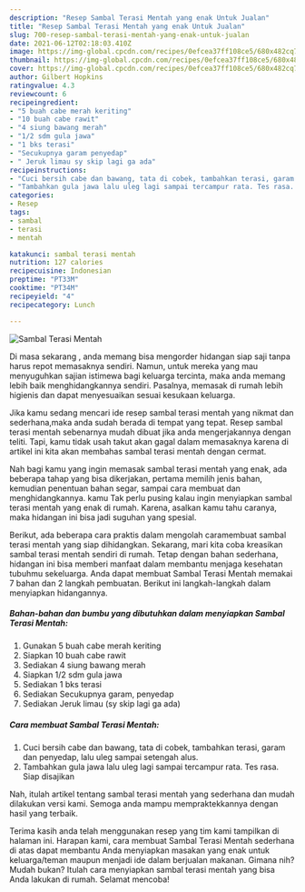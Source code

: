 ```yaml
---
description: "Resep Sambal Terasi Mentah yang enak Untuk Jualan"
title: "Resep Sambal Terasi Mentah yang enak Untuk Jualan"
slug: 700-resep-sambal-terasi-mentah-yang-enak-untuk-jualan
date: 2021-06-12T02:18:03.410Z
image: https://img-global.cpcdn.com/recipes/0efcea37ff108ce5/680x482cq70/sambal-terasi-mentah-foto-resep-utama.jpg
thumbnail: https://img-global.cpcdn.com/recipes/0efcea37ff108ce5/680x482cq70/sambal-terasi-mentah-foto-resep-utama.jpg
cover: https://img-global.cpcdn.com/recipes/0efcea37ff108ce5/680x482cq70/sambal-terasi-mentah-foto-resep-utama.jpg
author: Gilbert Hopkins
ratingvalue: 4.3
reviewcount: 6
recipeingredient:
- "5 buah cabe merah keriting"
- "10 buah cabe rawit"
- "4 siung bawang merah"
- "1/2 sdm gula jawa"
- "1 bks terasi"
- "Secukupnya garam penyedap"
- " Jeruk limau sy skip lagi ga ada"
recipeinstructions:
- "Cuci bersih cabe dan bawang, tata di cobek, tambahkan terasi, garam dan penyedap, lalu uleg sampai setengah alus."
- "Tambahkan gula jawa lalu uleg lagi sampai tercampur rata. Tes rasa. Siap disajikan"
categories:
- Resep
tags:
- sambal
- terasi
- mentah

katakunci: sambal terasi mentah 
nutrition: 127 calories
recipecuisine: Indonesian
preptime: "PT33M"
cooktime: "PT34M"
recipeyield: "4"
recipecategory: Lunch

---
```



![Sambal Terasi Mentah](https://img-global.cpcdn.com/recipes/0efcea37ff108ce5/680x482cq70/sambal-terasi-mentah-foto-resep-utama.jpg)

Di masa  sekarang , anda memang bisa mengorder hidangan siap saji tanpa harus repot memasaknya sendiri. Namun, untuk mereka yang mau menyuguhkan sajian istimewa bagi keluarga tercinta, maka anda memang lebih baik menghidangkannya sendiri. Pasalnya, memasak di rumah lebih higienis dan dapat menyesuaikan sesuai kesukaan keluarga.

Jika kamu sedang mencari ide resep sambal terasi mentah yang nikmat dan sederhana,maka anda sudah berada di tempat yang tepat. Resep sambal terasi mentah  sebenarnya mudah dibuat jika anda mengerjakannya dengan teliti. Tapi, kamu tidak usah takut akan gagal dalam memasaknya 
karena di artikel ini kita akan membahas sambal terasi mentah dengan cermat.  



Nah bagi kamu yang ingin memasak sambal terasi mentah yang enak, ada beberapa tahap yang bisa dikerjakan, pertama memilih jenis bahan, kemudian penentuan bahan segar, sampai cara membuat dan menghidangkannya. kamu Tak perlu pusing kalau ingin menyiapkan sambal terasi mentah yang enak di rumah. Karena, asalkan kamu  tahu caranya, maka hidangan ini bisa jadi suguhan yang spesial.

Berikut, ada beberapa cara praktis  dalam mengolah caramembuat sambal terasi mentah yang siap dihidangkan. Sekarang, mari kita coba kreasikan sambal terasi mentah sendiri di rumah. Tetap dengan bahan sederhana, hidangan ini bisa memberi manfaat dalam membantu menjaga kesehatan tubuhmu sekeluarga. Anda dapat membuat Sambal Terasi Mentah memakai 7 bahan dan 2 langkah pembuatan. Berikut ini langkah-langkah dalam menyiapkan hidangannya.

<!--inarticleads1-->

##### Bahan-bahan dan bumbu yang dibutuhkan dalam menyiapkan Sambal Terasi Mentah:

1. Gunakan 5 buah cabe merah keriting
1. Siapkan 10 buah cabe rawit
1. Sediakan 4 siung bawang merah
1. Siapkan 1/2 sdm gula jawa
1. Sediakan 1 bks terasi
1. Sediakan Secukupnya garam, penyedap
1. Sediakan  Jeruk limau (sy skip lagi ga ada)




<!--inarticleads2-->

##### Cara membuat Sambal Terasi Mentah:

1. Cuci bersih cabe dan bawang, tata di cobek, tambahkan terasi, garam dan penyedap, lalu uleg sampai setengah alus.
1. Tambahkan gula jawa lalu uleg lagi sampai tercampur rata. Tes rasa. Siap disajikan




Nah, itulah artikel tentang  sambal terasi mentah  yang sederhana dan mudah dilakukan versi kami. Semoga anda mampu mempraktekkannya dengan hasil yang terbaik. 

Terima kasih anda telah menggunakan resep yang tim kami tampilkan di halaman ini. Harapan kami, cara membuat  Sambal Terasi Mentah sederhana di atas dapat membantu Anda menyiapkan masakan yang enak untuk keluarga/teman maupun menjadi ide dalam berjualan makanan. Gimana nih? Mudah bukan? Itulah cara menyiapkan sambal terasi mentah yang bisa Anda lakukan di rumah. Selamat mencoba!

